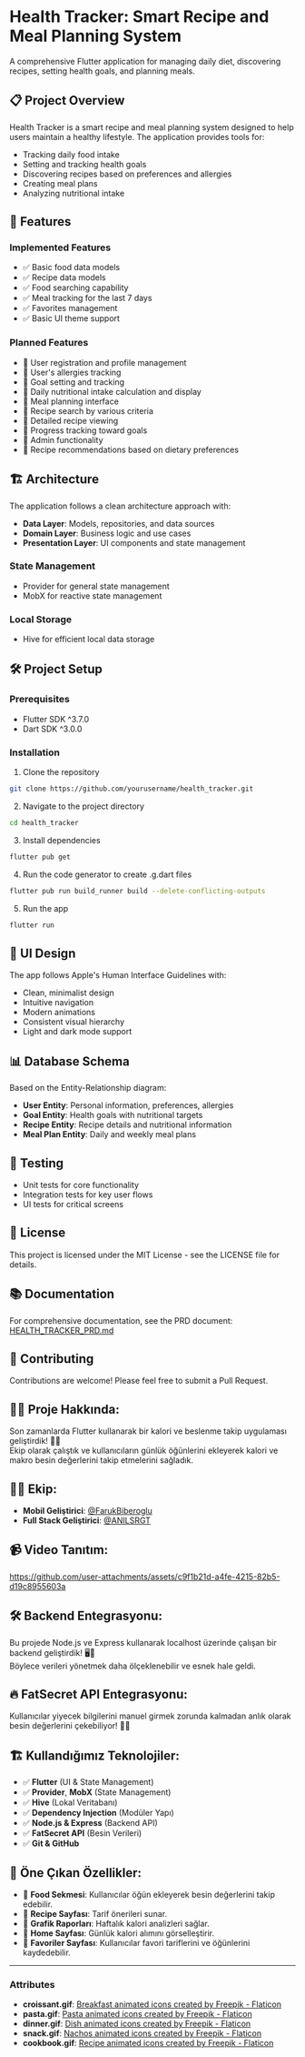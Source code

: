 # Health Tracker: Smart Recipe and Meal Planning System

A comprehensive Flutter application for managing daily diet, discovering recipes, setting health goals, and planning meals.

## 📋 Project Overview

Health Tracker is a smart recipe and meal planning system designed to help users maintain a healthy lifestyle. The application provides tools for:

- Tracking daily food intake
- Setting and tracking health goals
- Discovering recipes based on preferences and allergies
- Creating meal plans
- Analyzing nutritional intake

## 🚀 Features

### Implemented Features
- ✅ Basic food data models
- ✅ Recipe data models
- ✅ Food searching capability
- ✅ Meal tracking for the last 7 days
- ✅ Favorites management
- ✅ Basic UI theme support

### Planned Features
- 🔄 User registration and profile management
- 🔄 User's allergies tracking
- 🔄 Goal setting and tracking
- 🔄 Daily nutritional intake calculation and display
- 🔄 Meal planning interface
- 🔄 Recipe search by various criteria
- 🔄 Detailed recipe viewing
- 🔄 Progress tracking toward goals
- 🔄 Admin functionality
- 🔄 Recipe recommendations based on dietary preferences

## 🏗️ Architecture

The application follows a clean architecture approach with:

- **Data Layer**: Models, repositories, and data sources
- **Domain Layer**: Business logic and use cases
- **Presentation Layer**: UI components and state management

### State Management
- Provider for general state management
- MobX for reactive state management

### Local Storage
- Hive for efficient local data storage

## 🛠️ Project Setup

### Prerequisites
- Flutter SDK ^3.7.0
- Dart SDK ^3.0.0

### Installation

1. Clone the repository
```bash
git clone https://github.com/yourusername/health_tracker.git
```

2. Navigate to the project directory
```bash
cd health_tracker
```

3. Install dependencies
```bash
flutter pub get
```

4. Run the code generator to create .g.dart files
```bash
flutter pub run build_runner build --delete-conflicting-outputs
```

5. Run the app
```bash
flutter run
```

## 📱 UI Design

The app follows Apple's Human Interface Guidelines with:
- Clean, minimalist design
- Intuitive navigation
- Modern animations
- Consistent visual hierarchy
- Light and dark mode support

## 📊 Database Schema

Based on the Entity-Relationship diagram:
- **User Entity**: Personal information, preferences, allergies
- **Goal Entity**: Health goals with nutritional targets
- **Recipe Entity**: Recipe details and nutritional information
- **Meal Plan Entity**: Daily and weekly meal plans

## 🧪 Testing

- Unit tests for core functionality
- Integration tests for key user flows
- UI tests for critical screens

## 📄 License

This project is licensed under the MIT License - see the LICENSE file for details.

## 📚 Documentation

For comprehensive documentation, see the PRD document: [HEALTH_TRACKER_PRD.md](./HEALTH_TRACKER_PRD.md)

## 🤝 Contributing

Contributions are welcome! Please feel free to submit a Pull Request.

## 👊🏻 Proje Hakkında:

Son zamanlarda Flutter kullanarak bir kalori ve beslenme takip uygulaması geliştirdik! 📱💡  
Ekip olarak çalıştık ve kullanıcıların günlük öğünlerini ekleyerek kalori ve makro besin değerlerini takip etmelerini sağladık.

## 🙏🏻 Ekip:

- **Mobil Geliştirici**: [@FarukBiberoglu](https://github.com/FarukBiberoglu)
- **Full Stack Geliştirici**: [@ANILSRGT](https://github.com/ANILSRGT)

## 📹 Video Tanıtım:

https://github.com/user-attachments/assets/c9f1b21d-a4fe-4215-82b5-d19c8955603a

## 🛠 Backend Entegrasyonu:

Bu projede Node.js ve Express kullanarak localhost üzerinde çalışan bir backend geliştirdik! 🖥️📡  
Böylece verileri yönetmek daha ölçeklenebilir ve esnek hale geldi.

## 🔥 FatSecret API Entegrasyonu:

Kullanıcılar yiyecek bilgilerini manuel girmek zorunda kalmadan anlık olarak besin değerlerini çekebiliyor! 🛒✨

## 🏗 Kullandığımız Teknolojiler:

- ✅ **Flutter** (UI & State Management)
- ✅ **Provider**, **MobX** (State Management)
- ✅ **Hive** (Lokal Veritabanı)
- ✅ **Dependency Injection** (Modüler Yapı)
- ✅ **Node.js & Express** (Backend API)
- ✅ **FatSecret API** (Besin Verileri)
- ✅ **Git & GitHub**

## 📌 Öne Çıkan Özellikler:

- 🔹 **Food Sekmesi**: Kullanıcılar öğün ekleyerek besin değerlerini takip edebilir.
- 🔹 **Recipe Sayfası**: Tarif önerileri sunar.
- 🔹 **Grafik Raporları**: Haftalık kalori analizleri sağlar.
- 🔹 **Home Sayfası**: Günlük kalori alımını görselleştirir.
- 🔹 **Favoriler Sayfası**: Kullanıcılar favori tariflerini ve öğünlerini kaydedebilir.

---

### Attributes

- **croissant.gif**: <a href="https://www.flaticon.com/free-animated-icons/breakfast" title="breakfast animated icons">Breakfast animated icons created by Freepik - Flaticon</a>
- **pasta.gif**: <a href="https://www.flaticon.com/free-animated-icons/pasta" title="pasta animated icons">Pasta animated icons created by Freepik - Flaticon</a>
- **dinner.gif**: <a href="https://www.flaticon.com/free-animated-icons/dish" title="dish animated icons">Dish animated icons created by Freepik - Flaticon</a>
- **snack.gif**: <a href="https://www.flaticon.com/free-animated-icons/nachos" title="nachos animated icons">Nachos animated icons created by Freepik - Flaticon</a>
- **cookbook.gif**: <a href="https://www.flaticon.com/free-animated-icons/recipe" title="recipe animated icons">Recipe animated icons created by Freepik - Flaticon</a>
